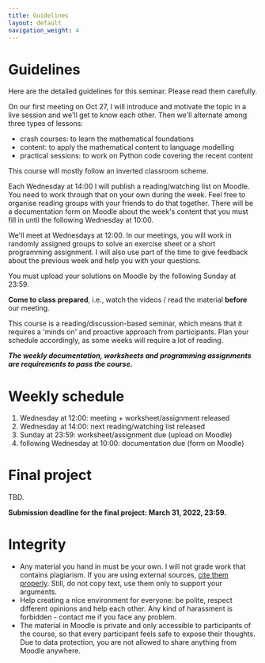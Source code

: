 ```yaml
---
title: Guidelines
layout: default
navigation_weight: 4
---
```


# Guidelines

Here are the detailed guidelines for this seminar. Please read them carefully.

On our first meeting on Oct 27, I will introduce and motivate the topic in a
live session and we'll get to know each other. Then we'll alternate among
three types of lessons:

- crash courses: to learn the mathematical foundations
- content: to apply the mathematical content to language modelling
- practical sessions: to work on Python code covering the recent content

This course will mostly follow an inverted classroom scheme.

Each Wednesday at 14:00 I will publish a reading/watching list on Moodle.
You need to work through that on your own during the week. Feel free to organise
reading groups with your friends to do that together.
There will be a documentation form on Moodle about the week's content that you
must fill in until the following Wednesday at 10:00.

We'll meet at Wednesdays at 12:00. In our meetings, you will work in
randomly assigned groups
to solve an exercise sheet or a short programming assignment. I will also use
part of the time to give feedback about the previous week and help you with
your questions.

You must upload your solutions on Moodle by the following Sunday at 23:59.

**Come to class prepared**, i.e., watch the videos / read the
material **before** our meeting.

This course is a reading/discussion-based seminar, which means that it
requires a 'minds on' and proactive approach from participants. Plan your schedule
accordingly, as some weeks will require a lot of reading.

***The weekly documentation, worksheets and programming assignments are
requirements to pass the course.***

# Weekly schedule

1. Wednesday at 12:00: meeting + worksheet/assignment released
2. Wednesday at 14:00: next reading/watching list released
3. Sunday at 23:59: worksheet/assignment due (upload on Moodle)
4. following Wednesday at 10:00: documentation due (form on Moodle)

# Final project
TBD.

**Submission deadline for the final project: March 31, 2022, 23:59.**

# Integrity

* Any material you hand in must be your own. I will not grade work that contains plagiarism. If you are using external sources, [cite them properly](https://libguides.usc.edu/writingguide/citingsources). Still, do not copy text, use them only to support your arguments.
* Help creating a nice environment for everyone: be polite, respect different opinions and help each other. Any kind of harassment is forbidden - contact me if you face any problem.
* The material in Moodle is private and only accessible to participants of the course, so that every participant feels safe to expose their thoughts. Due to data protection, you are not allowed to share anything from Moodle anywhere.
